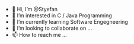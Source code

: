 - 👋 Hi, I’m @Styefan
- 👀 I’m interested in C / Java Programming 
- 🌱 I’m currently learning Software Engegneering
- 💞️ I’m looking to collaborate on ...
- 📫 How to reach me ...

<!---
Styefan/Styefan is a ✨ special ✨ repository because its `README.md` (this file) appears on your GitHub profile.
You can click the Preview link to take a look at your changes.
--->
